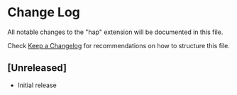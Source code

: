 # Change Log
All notable changes to the "hap" extension will be documented in this file.

Check [Keep a Changelog](http://keepachangelog.com/) for recommendations on how to structure this file.

## [Unreleased]
- Initial release